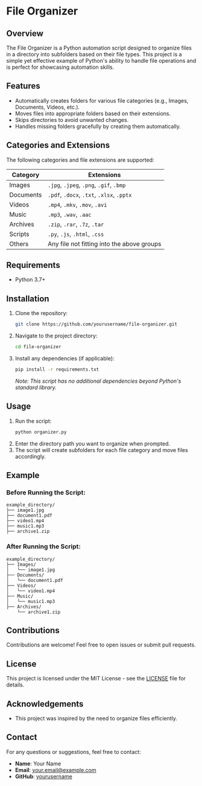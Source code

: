 # File Organizer

## Overview
The File Organizer is a Python automation script designed to organize files in a directory into subfolders based on their file types. This project is a simple yet effective example of Python's ability to handle file operations and is perfect for showcasing automation skills.

## Features
- Automatically creates folders for various file categories (e.g., Images, Documents, Videos, etc.).
- Moves files into appropriate folders based on their extensions.
- Skips directories to avoid unwanted changes.
- Handles missing folders gracefully by creating them automatically.

## Categories and Extensions
The following categories and file extensions are supported:

| Category    | Extensions                                   |
|-------------|---------------------------------------------|
| Images      | `.jpg`, `.jpeg`, `.png`, `.gif`, `.bmp`     |
| Documents   | `.pdf`, `.docx`, `.txt`, `.xlsx`, `.pptx`   |
| Videos      | `.mp4`, `.mkv`, `.mov`, `.avi`             |
| Music       | `.mp3`, `.wav`, `.aac`                     |
| Archives    | `.zip`, `.rar`, `.7z`, `.tar`              |
| Scripts     | `.py`, `.js`, `.html`, `.css`              |
| Others      | Any file not fitting into the above groups |

## Requirements
- Python 3.7+

## Installation
1. Clone the repository:
   ```bash
   git clone https://github.com/yourusername/file-organizer.git
   ```
2. Navigate to the project directory:
   ```bash
   cd file-organizer
   ```
3. Install any dependencies (if applicable):
   ```bash
   pip install -r requirements.txt
   ```
   *Note: This script has no additional dependencies beyond Python's standard library.*

## Usage
1. Run the script:
   ```bash
   python organizer.py
   ```
2. Enter the directory path you want to organize when prompted.
3. The script will create subfolders for each file category and move files accordingly.

## Example
### Before Running the Script:
```
example_directory/
├── image1.jpg
├── document1.pdf
├── video1.mp4
├── music1.mp3
├── archive1.zip
```

### After Running the Script:
```
example_directory/
├── Images/
│   └── image1.jpg
├── Documents/
│   └── document1.pdf
├── Videos/
│   └── video1.mp4
├── Music/
│   └── music1.mp3
├── Archives/
    └── archive1.zip
```

## Contributions
Contributions are welcome! Feel free to open issues or submit pull requests.

## License
This project is licensed under the MIT License - see the [LICENSE](LICENSE) file for details.

## Acknowledgements
- This project was inspired by the need to organize files efficiently.

## Contact
For any questions or suggestions, feel free to contact:
- **Name**: Your Name
- **Email**: your.email@example.com
- **GitHub**: [yourusername](https://github.com/yourusername)


